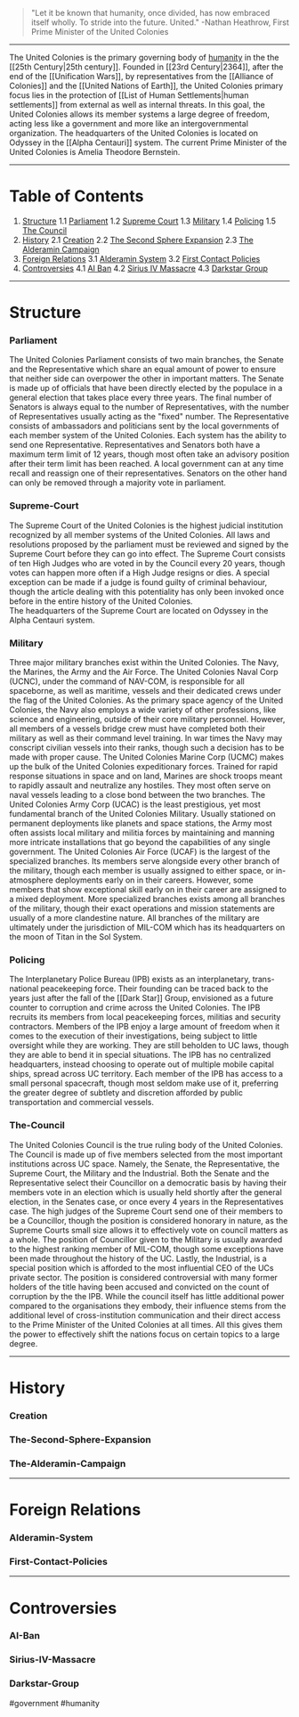 >"Let it be known that humanity, once divided, has now embraced itself wholly. To stride into the future. United."
>-Nathan Heathrow, First Prime Minister of the United Colonies

***
The United Colonies is the primary governing body of [humanity](Humanity.md) in the the [[25th Century|25th century]].
Founded in [[23rd Century|2364]], after the end of the [[Unification Wars]], by representatives from the [[Alliance of Colonies]] and the [[United Nations of Earth]], the United Colonies primary focus lies in the protection of [[List of Human Settlements|human settlements]] from external as well as internal threats. 
In this goal, the United Colonies allows its member systems a large degree of freedom, acting less like a government and more like an intergovernmental organization.
The headquarters of the United Colonies is located on Odyssey in the [[Alpha Centauri]] system.
The current Prime Minister of the United Colonies is Amelia Theodore Bernstein.
***
# Table of Contents
1. [Structure](#Structure)
   1.1 [Parliament](#Parliament)
   1.2 [Supreme Court](#Supreme-Court)
   1.3 [Military](#Military)
   1.4 [Policing](#Policing)
   1.5 [The Council](#The-Council)
2. [History](#History)
   2.1 [Creation](#Creation)
   2.2 [The Second Sphere Expansion](#The-Second-Sphere-Expansion)
   2.3 [The Alderamin Campaign](#The-Alderamin-Campaign)
3. [Foreign Relations](#Foreign-Relations)
   3.1 [Alderamin System](#Alderamin-System)
   3.2 [First Contact Policies](#First-Contact-Policies)
4. [Controversies](#Controversies)
   4.1 [AI Ban](#AI-Ban)
   4.2 [Sirius IV Massacre](#Sirius-IV-Massacre)
   4.3 [Darkstar Group](#Darkstar-Group)

***
# Structure
### Parliament
The United Colonies Parliament consists of two main branches, the Senate and the Representative which share an equal amount of power to ensure that neither side can overpower the other in important matters.
The Senate is made up of officials that have been directly elected by the populace in a general election that takes place every three years. The final number of Senators is always equal to the number of Representatives, with the number of Representatives usually acting as the "fixed" number.
The Representative consists of ambassadors and politicians sent by the local governments of each member system of the United Colonies. Each system has the ability to send one Representative.
Representatives and Senators both have a maximum term limit of 12 years, though most often take an advisory position after their term limit has been reached.
A local government can at any time recall and reassign one of their representatives.
Senators on the other hand can only be removed through a majority vote in parliament.
### Supreme-Court
The Supreme Court of the United Colonies is the highest judicial institution recognized by all member systems of the United Colonies. All laws and resolutions proposed by the parliament must be reviewed and signed by the Supreme Court before they can go into effect.
The Supreme Court consists of ten High Judges who are voted in by the Council every 20 years, though votes can happen more often if a High Judge resigns or dies. A special exception can be made if a judge is found guilty of criminal behaviour, though the article dealing with this potentiality has only been invoked once before in the entire history of the United Colonies.  
The headquarters of the Supreme Court are located on Odyssey in the Alpha Centauri system.
### Military
Three major military branches exist within the United Colonies. 
The Navy, the Marines, the Army and the Air Force.
The United Colonies Naval Corp (UCNC), under the command of NAV-COM, is responsible for all spaceborne, as well as maritime, vessels and their dedicated crews under the flag of the United Colonies.
As the primary space agency of the United Colonies, the Navy also employs a wide variety of other professions, like science and engineering, outside of their core military personnel.
However, all members of a vessels bridge crew must have completed both their military as well as their command level training.
In war times the Navy may conscript civilian vessels into their ranks, though such a decision has to be made with proper cause.
The United Colonies Marine Corp (UCMC) makes up the bulk of the United Colonies expeditionary forces. Trained for rapid response situations in space and on land, Marines are shock troops meant to rapidly assault and neutralize any hostiles. They most often serve on naval vessels leading to a close bond between the two branches.
The United Colonies Army Corp (UCAC) is the least prestigious, yet most fundamental branch of the United Colonies Military. Usually stationed on permanent deployments like planets and space stations, the Army most often assists local military and militia forces by maintaining and manning more intricate installations that go beyond the capabilities of any single government.
The United Colonies Air Force (UCAF) is the largest of the specialized branches. Its members serve alongside every other branch of the military, though each member is usually assigned to either space, or in-atmosphere deployments early on in their careers. However, some members that show exceptional skill early on in their career are assigned to a mixed deployment.
More specialized branches exists among all branches of the military, though their exact operations and mission statements are usually of a more clandestine nature.
All branches of the military are ultimately under the jurisdiction of MIL-COM which has its headquarters on the moon of Titan in the Sol System.
### Policing
The Interplanetary Police Bureau (IPB) exists as an interplanetary, trans-national peacekeeping force. Their founding can be traced back to the years just after the fall of the [[Dark Star]] Group, envisioned as a future counter to corruption and crime across the United Colonies.
The IPB recruits its members from local peacekeeping forces, militias and security contractors.
Members of the IPB enjoy a large amount of freedom when it comes to the execution of their investigations, being subject to little oversight while they are working.
They are still beholden to UC laws, though they are able to bend it in special situations.
The IPB has no centralized headquarters, instead choosing to operate out of multiple mobile capital ships, spread across UC territory. 
Each member of the IPB has access to a small personal spacecraft, though most seldom make use of it, preferring the greater degree of subtlety and discretion afforded by public transportation and commercial vessels.   
### The-Council
The United Colonies Council is the true ruling body of the United Colonies. The Council is made up of five members selected from the most important institutions across UC space.
Namely, the Senate, the Representative, the Supreme Court, the Military and the Industrial.
Both the Senate and the Representative select their Councillor on a democratic basis by having their members vote in an election which is usually held shortly after the general election, in the Senates case, or once every 4 years in the Representatives case.
The high judges of the Supreme Court send one of their members to be a Councillor, though the position is considered honorary in nature, as the Supreme Courts small size allows it to effectively vote on council matters as a whole.
The position of Councillor given to the Military is usually awarded to the highest ranking member of MIL-COM, though some exceptions have been made throughout the history of the UC.
Lastly, the Industrial, is a special position which is afforded to the most influential CEO of the UCs private sector.
The position is considered controversial with many former holders of the title having been accused and convicted on the count of corruption by the the IPB.
While the council itself has little additional power compared to the organisations they embody, their influence stems from the additional level of cross-institution communication and their direct access to the Prime Minister of the United Colonies at all times. All this gives them the power to effectively shift the nations focus on certain topics to a large degree.
***
# History
###    Creation
###    The-Second-Sphere-Expansion
###    The-Alderamin-Campaign
***
# Foreign Relations
###    Alderamin-System
###    First-Contact-Policies
***
# Controversies
###    AI-Ban
###    Sirius-IV-Massacre
###    Darkstar-Group



#government #humanity
